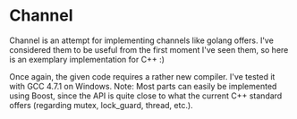 Channel
=======

Channel is an attempt for implementing channels like golang offers. I've considered them to be useful from the first moment I've seen them, so here is an exemplary implementation for C++ :)

Once again, the given code requires a rather new compiler. I've tested it with GCC 4.7.1 on Windows.
Note: Most parts can easily be implemented using Boost, since the API is quite close to what the current C++ standard offers (regarding mutex, lock_guard, thread, etc.).